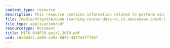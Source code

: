 ```yaml
---
content_type: resource
description: This resource contains information related to perform minimax.
file: /media/https%3A/open-learning-course-data-rc.s3.amazonaws.com/6-034-artificial-intelligence-fall-2010/c8a902eca585e29a8d9744f7d3fff95f_MIT6_034F10_quiz2_2010.pdf
file_type: application/pdf
resourcetype: Document
title: MIT6_034F10_quiz2_2010.pdf
uid: c8a902ec-a585-e29a-8d97-44f7d3fff95f
---
```

